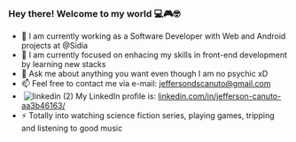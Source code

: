 ### Hey there! Welcome to my world 💻🎮🤓

- 🔭 I am currently working as a Software Developer with Web and Android projects at @Sidia
- 🌱 I am currently focused on enhacing my skills in front-end development by learning new stacks
- 💬 Ask me about anything you want even though I am no psychic xD
- 📫 Feel free to contact me via e-mail: jeffersondscanuto@gmail.com
-  &nbsp;![linkedin (2)](https://user-images.githubusercontent.com/38267343/189576473-ce6e1250-3901-4dad-9697-8cc01712ddb1.png) My LinkedIn profile is: <a target="_blank" href="https://www.linkedin.com/in/jefferson-canuto-aa3b46163/">linkedin.com/in/jefferson-canuto-aa3b46163/</a>
- ⚡ Totally into watching science fiction series, playing games, tripping and listening to good music
